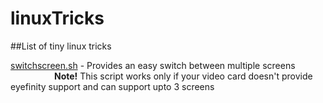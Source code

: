 # linuxTricks
##List of tiny linux tricks

[switchscreen.sh](https://github.com/bekhzod0725/linuxTricks/blob/master/switchscreen.sh) - Provides an easy switch between multiple screens<br/>
<span style="padding-left:5em">**Note!** This script works only if your video card doesn't provide eyefinity support and can support upto 3 screens</span>
